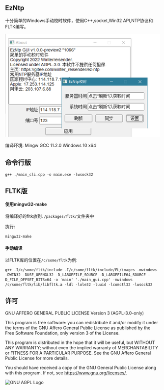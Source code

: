 ## EzNtp

十分简单的Windows手动校时软件，使用C++,socket,Win32 API,NTP协议和FLTK编写。

![截图](screenshot.png)

编译环境: Mingw GCC 11.2.0 Windows 10 x64

## 命令行版

    g++ ./main_cli.cpp -o main.exe -lwsock32

## FLTK版

#### 使用mingw32-make

将编译好的fltk放到`./packages/fltk/`文件夹中

执行:

```bash
mingw32-make
```

#### 手动编译

以FLTK库的位置在`/c/some/fltk`为例:

    g++ -I/c/some/fltk/include -I/c/some/fltk/include/FL/images -mwindows -DWIN32 -DUSE_OPENGL32 -D_LARGEFILE_SOURCE -D_LARGEFILE64_SOURCE -D_FILE_OFFSET_BITS=64 -o 'main' './main_gui.cpp' -mwindows /c/some/fltk/lib/libfltk.a -ldl -lole32 -luuid -lcomctl32 -lwsock32

## 许可

GNU AFFERO GENERAL PUBLIC LICENSE Version 3 (AGPL-3.0-only)

This program is free software: you can redistribute it and/or modify it under the terms of the GNU Affero General Public License as published by the Free Software Foundation, only version 3 of the License.

This program is distributed in the hope that it will be useful, but WITHOUT ANY WARRANTY; without even the implied warranty of MERCHANTABILITY or FITNESS FOR A PARTICULAR PURPOSE. See the GNU Affero General Public License for more details.

You should have received a copy of the GNU General Public License along with this program. If not, see <https://www.gnu.org/licenses/>.

![GNU AGPL Logo](https://www.gnu.org/graphics/agplv3-155x51.png)
